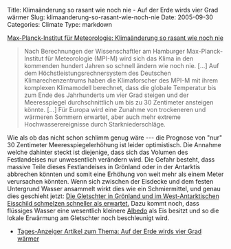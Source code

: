 Title: Klimaänderung so rasant wie noch nie - Auf der Erde wirds vier Grad wärmer
Slug: klimaanderung-so-rasant-wie-noch-nie
Date: 2005-09-30
Categories: Climate
Type: markdown

[Max-Planck-Institut für Meteorologie: Klimaänderung so rasant wie noch nie](http://www.mpimet.mpg.de/dynindex.php?s=http://www.mpimet.mpg.de/de/web/news/newsdetail.php?id=76)

> Nach Berechnungen der Wissenschaftler am Hamburger Max-Planck-Institut für Meteorologie (MPI-M) wird sich das Klima in den kommenden hundert Jahren so schnell ändern wie noch nie. [...] Auf dem Höchstleistungsrechnersystem des Deutschen Klimarechenzentrums haben die Klimaforscher des MPI-M mit ihrem komplexen Klimamodell berechnet, dass die globale Temperatur bis zum Ende des Jahrhunderts um vier Grad steigen und der Meeresspiegel durchschnittlich um bis zu 30 Zentimeter ansteigen könnte. [...] Für Europa wird eine Zunahme von trockeneren und wärmeren Sommern erwartet, aber auch mehr extreme Hochwasserereignisse durch Starkniederschläge.

Wie als ob das nicht schon schlimm genug wäre --- die Prognose von "nur" 30 Zentimeter Meeresspiegelerhöhung ist leider optimistisch. Die Annahme welche dahinter steckt ist diejenige, dass sich das Volumen des Festlandeises nur unwesentlich verändern wird. Die Gefahr besteht, dass massive Teile dieses Festlandeises in Grönland oder in der Antarktis abbrechen könnten und somit eine Erhöhung von weit mehr als einem Meter verursachen könnten. Wenn sich zwischen der Eisdecke und dem festen Untergrund Wasser ansammelt wirkt dies wie ein Schmiermittel, und genau dies geschieht jetzt: [Die Gletschter in Grönland und im West-Antarktischen Eisschild schmelzen schneller als erwartet.](http://www.atmosphere.mpg.de/enid/0,55a304092d09/Zukunft_der_Arktis/Eisschmelze_3tz.html) Dazu kommt noch, dass flüssiges Wasser eine wesentlich kleinere [Albedo](http://de.wikipedia.org/wiki/Albedo)
als Eis besitzt und so die lokale Erwärmung am Gletschter noch beschleunigt wird.

- [Tages-Anzeiger Artikel zum Thema: Auf der Erde wirds vier Grad wärmer](http://tagi.ch/dyn/news/vermischtes/545171.html)

